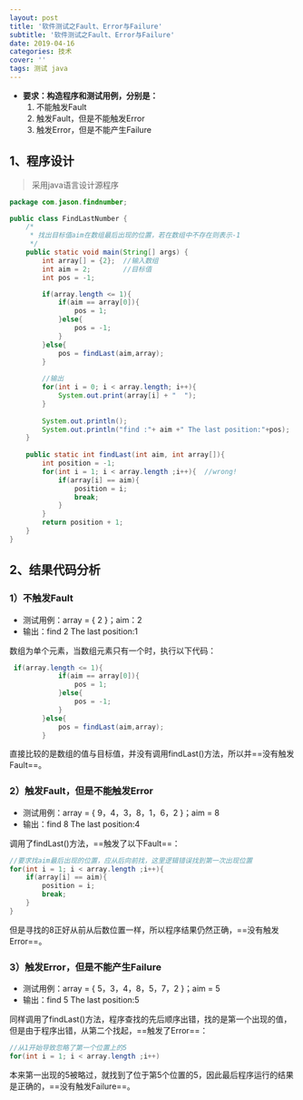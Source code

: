 ```yaml
---
layout: post
title: '软件测试之Fault、Error与Failure'
subtitle: '软件测试之Fault、Error与Failure'
date: 2019-04-16
categories: 技术
cover: ''
tags: 测试 java
---
```


- **要求：构造程序和测试用例，分别是：**
  1. 不能触发Fault
  2. 触发Fault，但是不能触发Error
  3. 触发Error，但是不能产生Failure

## 1、程序设计

> 采用java语言设计源程序

```java
package com.jason.findnumber;

public class FindLastNumber {
    /*
     * 找出目标值aim在数组最后出现的位置，若在数组中不存在则表示-1
     */
    public static void main(String[] args) {
        int array[] = {2};	//输入数组
        int aim = 2;		//目标值
        int pos = -1;

        if(array.length <= 1){
            if(aim == array[0]){
                pos = 1;
            }else{
                pos = -1;
            }
        }else{
            pos = findLast(aim,array);
        }
        
		//输出
        for(int i = 0; i < array.length; i++){
            System.out.print(array[i] + "  ");
        }
        
        System.out.println();
        System.out.println("find :"+ aim +" The last position:"+pos);
    }
    
    public static int findLast(int aim, int array[]){
        int position = -1;
        for(int i = 1; i < array.length ;i++){	//wrong!
            if(array[i] == aim){
                position = i;
                break;
            }            
        }
        return position + 1;
    }
}
```

## 2、结果代码分析

### 1）不触发Fault

- 测试用例：array = { 2 }；aim：2
- 输出：find 2  The last position:1

数组为单个元素，当数组元素只有一个时，执行以下代码：

```java
 if(array.length <= 1){
            if(aim == array[0]){
                pos = 1;
            }else{
                pos = -1;
            }
        }else{
            pos = findLast(aim,array);
        }
```

直接比较的是数组的值与目标值，并没有调用findLast()方法，所以并==没有触发Fault==。

### 2）触发Fault，但是不能触发Error

- 测试用例：array = { 9，4，3，8，1，6，2 }；aim = 8
- 输出：find 8  The last position:4

调用了findLast()方法，==触发了以下Fault==：

```java
//要求找aim最后出现的位置，应从后向前找，这里逻辑错误找到第一次出现位置
for(int i = 1; i < array.length ;i++){
    if(array[i] == aim){
        position = i;
        break;
    }            
}
```

但是寻找的8正好从前从后数位置一样，所以程序结果仍然正确，==没有触发Error==。

### 3）触发Error，但是不能产生Failure

- 测试用例：array = { 5，3，4，8，5，7，2 }；aim = 5
- 输出：find 5  The last position:5

同样调用了findLast()方法，程序查找的先后顺序出错，找的是第一个出现的值，但是由于程序出错，从第二个找起，==触发了Error==：

```java
//从1开始导致忽略了第一个位置上的5
for(int i = 1; i < array.length ;i++)
```

本来第一出现的5被略过，就找到了位于第5个位置的5，因此最后程序运行的结果是正确的，==没有触发Failure==。